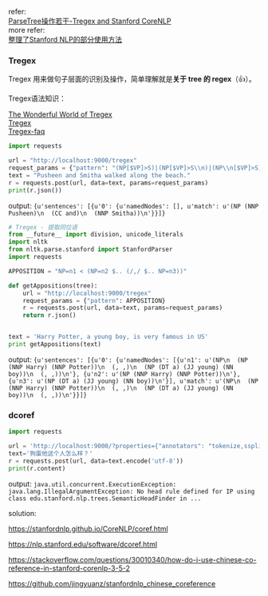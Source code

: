 refer:<br>[ParseTree操作若干-Tregex and Stanford CoreNLP](http://www.shuang0420.com/2017/03/24/ParseTree%E6%93%8D%E4%BD%9C%E8%8B%A5%E5%B9%B2-Tregex%20and%20Stanford%20CoreNLP/)<br>
more refer:<br>
[整理了Stanford NLP的部分使用方法](https://github.com/liu-nlper/Stanford-NLP-Usage)


### Tregex

Tregex 用来做句子层面的识别及操作，简单理解就是**关于 tree 的 regex**（:thumbsup:）。

Tregex语法知识：

[The Wonderful World of Tregex](https://nlp.stanford.edu/software/tregex/The_Wonderful_World_of_Tregex.ppt/)<br>[Tregex](https://nlp.stanford.edu/software/tregex.shtml)<br>[Tregex-faq](https://nlp.stanford.edu/software/tregex-faq.html)



```python
import requests

url = "http://localhost:9000/tregex"
request_params = {"pattern": "(NP[$VP]>S)|(NP[$VP]>S\\n)|(NP\\n[$VP]>S)|(NP\\n[$VP]>S\\n)"}
text = "Pusheen and Smitha walked along the beach."
r = requests.post(url, data=text, params=request_params)
print(r.json())
```

output: `{u'sentences': [{u'0': {u'namedNodes': [], u'match': u'(NP (NNP Pusheen)\n  (CC and)\n  (NNP Smitha))\n'}}]}`



```python
# Tregex - 提取同位语
from __future__ import division, unicode_literals
import nltk
from nltk.parse.stanford import StanfordParser
import requests

APPOSITION = "NP=n1 < (NP=n2 $.. (/,/ $.. NP=n3))"

def getAppositions(tree):
    url = "http://localhost:9000/tregex"
    request_params = {"pattern": APPOSITION}
    r = requests.post(url, data=text, params=request_params)
    return r.json()


text = 'Harry Potter, a young boy, is very famous in US'
print getAppositions(text)
```

output: `{u'sentences': [{u'0': {u'namedNodes': [{u'n1': u'(NP\n  (NP (NNP Harry) (NNP Potter))\n  (, ,)\n  (NP (DT a) (JJ young) (NN boy))\n  (, ,))\n'}, {u'n2': u'(NP (NNP Harry) (NNP Potter))\n'}, {u'n3': u'(NP (DT a) (JJ young) (NN boy))\n'}], u'match': u'(NP\n  (NP (NNP Harry) (NNP Potter))\n  (, ,)\n  (NP (DT a) (JJ young) (NN boy))\n  (, ,))\n'}}]}`



### dcoref



```python
import requests

url = 'http://localhost:9000/?properties={"annotators": "tokenize,ssplit,pos,lemma,ner,depparse,dcoref", "outputFormat": "text"}'
text='狗蛋他这个人怎么样？'
r = requests.post(url, data=text.encode('utf-8'))
print(r.content)
```

output: `java.util.concurrent.ExecutionException: java.lang.IllegalArgumentException: No head rule defined for IP using class edu.stanford.nlp.trees.SemanticHeadFinder in ...` 

solution:

https://stanfordnlp.github.io/CoreNLP/coref.html

https://nlp.stanford.edu/software/dcoref.html

https://stackoverflow.com/questions/30010340/how-do-i-use-chinese-co-reference-in-stanford-corenlp-3-5-2

https://github.com/jingyuanz/stanfordnlp_chinese_coreference





